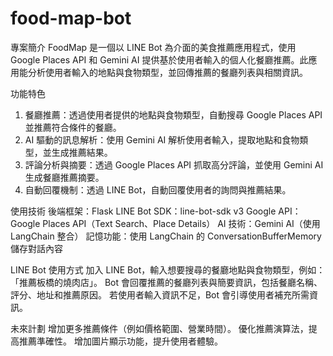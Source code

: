 # food-map-bot
專案簡介
FoodMap 是一個以 LINE Bot 為介面的美食推薦應用程式，使用 Google Places API 和 Gemini AI 提供基於使用者輸入的個人化餐廳推薦。此應用能分析使用者輸入的地點與食物類型，並回傳推薦的餐廳列表與相關資訊。

功能特色
1. 餐廳推薦：透過使用者提供的地點與食物類型，自動搜尋 Google Places API 並推薦符合條件的餐廳。
2. AI 驅動的訊息解析：使用 Gemini AI 解析使用者輸入，提取地點和食物類型，並生成推薦結果。
3. 評論分析與摘要：透過 Google Places API 抓取高分評論，並使用 Gemini AI 生成餐廳推薦摘要。
4. 自動回覆機制：透過 LINE Bot，自動回覆使用者的詢問與推薦結果。

使用技術
後端框架：Flask
LINE Bot SDK：line-bot-sdk v3
Google API：Google Places API（Text Search、Place Details）
AI 技術：Gemini AI（使用 LangChain 整合）
記憶功能：使用 LangChain 的 ConversationBufferMemory 儲存對話內容

LINE Bot 使用方式
加入 LINE Bot，輸入想要搜尋的餐廳地點與食物類型，例如：「推薦板橋的燒肉店」。
Bot 會回覆推薦的餐廳列表與簡要資訊，包括餐廳名稱、評分、地址和推薦原因。
若使用者輸入資訊不足，Bot 會引導使用者補充所需資訊。

未來計劃
增加更多推薦條件（例如價格範圍、營業時間）。
優化推薦演算法，提高推薦準確性。
增加圖片顯示功能，提升使用者體驗。